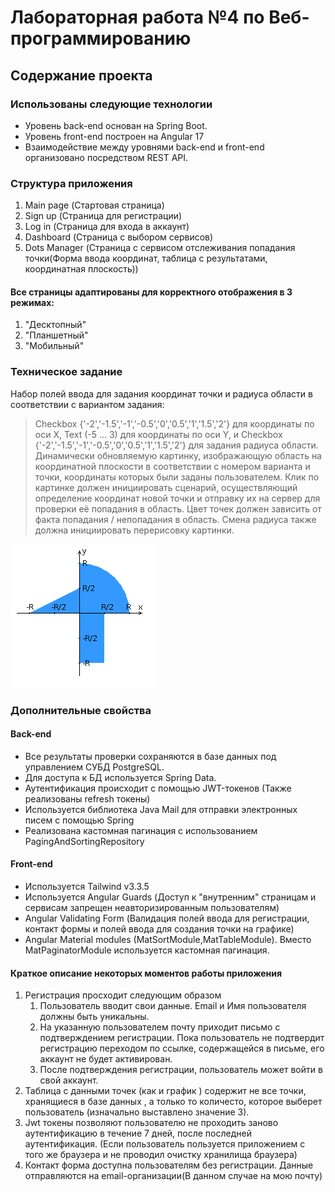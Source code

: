 # Лабораторная работа №4 по Веб-программированию 

## Содержание проекта

### Использованы следующие технологии
+ Уровень back-end основан на Spring Boot.
+ Уровень front-end построен на Angular 17
+ Взаимодействие между уровнями back-end и front-end организовано посредством REST API.

### Структура приложения
1. Main page (Стартовая страница)
2. Sign up (Страница для регистрации)
3. Log in (Страница для входа в аккаунт)
4. Dashboard (Страница с выбором сервисов)
5. Dots Manager (Страница с сервисом отслеживания попадания точки(Форма ввода координат, таблица с результатами, координатная плоскость))
#### Все страницы адаптированы для корректного отображения в 3 режимах:
1. "Десктопный"
2. "Планшетный"
3. "Мобильный"

### Техническое задание 
Набор полей ввода для задания координат точки и радиуса области в соответствии с вариантом задания:
> Checkbox {'-2','-1.5','-1','-0.5','0','0.5','1','1.5','2'} для координаты по оси X, Text (-5 ... 3) для координаты по оси Y, и Checkbox {'-2','-1.5','-1','-0.5','0','0.5','1','1.5','2'} для задания радиуса области.
Динамически обновляемую картинку, изображающую область на координатной плоскости в соответствии с номером варианта и точки, координаты которых были заданы пользователем.
> Клик по картинке должен инициировать сценарий, осуществляющий определение координат новой точки и отправку их на сервер для проверки её попадания в область. 
> Цвет точек должен зависить от факта попадания / непопадания в область. Смена радиуса также должна инициировать перерисовку картинки.

![](https://github.com/forafox/Web_Lab_4/blob/master/images/areaTask.png)

### Дополнительные свойства
#### Back-end
+ Все результаты проверки сохраняются в базе данных под управлением СУБД PostgreSQL.
+ Для доступа к БД используется Spring Data.
+ Аутентификация происходит с помощью JWT-токенов (Также реализованы refresh токены)
+ Используется библиотека Java Mail для отправки электронных писем с помощью Spring 
+ Реализована кастомная пагинация с использованием PagingAndSortingRepository
#### Front-end
+ Используется Tailwind v3.3.5
+ Используется Angular Guards (Доступ к "внутренним" страницам и сервисам запрещен неавторизированным пользователям)
+ Angular Validating Form (Валидация полей ввода для регистрации, контакт формы и полей ввода для создания точки на графике)
+ Angular Material modules (MatSortModule,MatTableModule). Вместо MatPaginatorModule используется кастомная пагинация. 
#### Краткое описание некоторых моментов работы приложения
1. Регистрация просходит следующим образом
    1. Пользователь вводит свои данные. Email и Имя пользователя должны быть уникальны.
    2. На указанную пользователем почту приходит письмо с подтверждением регистрации. Пока пользователь не подтвердит регистрацию переходом по ссылке, содержащейся в письме, его аккаунт не будет активирован.
    3. После подтверждения регистрации, пользователь может войти в свой аккаунт.
2. Таблица с данными точек (как и график ) содержит не все точки, хранящиеся в базе данных , а только то количесто, которое выберет пользователь (изначально выставлено значение 3).
3. Jwt токены позволяют пользователю не проходить заново аутентификацию в течение 7 дней, после последней аутентификация. (Если пользователь пользуется приложением с того же браузера и не проводил очистку хранилища браузера)
4. Контакт форма доступна пользователям без регистрации. Данные отправляются на email-организации(В данном случае на мою почту)